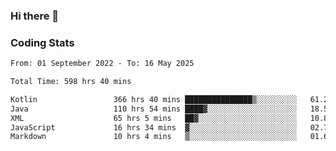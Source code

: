 ### Hi there 👋

<!--
**Girrafeec/girrafeec** is a ✨ _special_ ✨ repository because its `README.md` (this file) appears on your GitHub profile.

Here are some ideas to get you started:

- 🔭 I’m currently working on ...
- 🌱 I’m currently learning ...
- 👯 I’m looking to collaborate on ...
- 🤔 I’m looking for help with ...
- 💬 Ask me about ...
- 📫 How to reach me: ...
- 😄 Pronouns: ...
- ⚡ Fun fact: ...
-->

### Coding Stats
<!--START_SECTION:waka-->

```txt
From: 01 September 2022 - To: 16 May 2025

Total Time: 598 hrs 40 mins

Kotlin                 366 hrs 40 mins ███████████████▒░░░░░░░░░   61.25 %
Java                   110 hrs 54 mins ████▓░░░░░░░░░░░░░░░░░░░░   18.53 %
XML                    65 hrs 5 mins   ██▓░░░░░░░░░░░░░░░░░░░░░░   10.87 %
JavaScript             16 hrs 34 mins  ▓░░░░░░░░░░░░░░░░░░░░░░░░   02.77 %
Markdown               10 hrs 4 mins   ▒░░░░░░░░░░░░░░░░░░░░░░░░   01.68 %
```

<!--END_SECTION:waka-->
